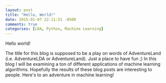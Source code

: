 ```yaml
---
layout: post
title: "Hello, World!"
date: 2015-01-07 22:11:51 -0500
comments: true
categories: [LDA, Python, Machine Learning]
---
```

Hello world!

The title for this blog is supposed to be a play on words of AdventureLand (i.e. AdventureLDA or AdventureLand).  Just a place to have fun ;)
In this blog I will be examining a ton of different applications of machine learning algorithms. 
Hopefully the results of these blog posts are interesting to people.  Here's to an adventure in machine learning!
